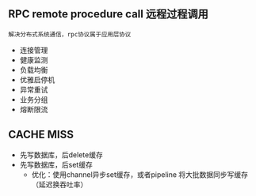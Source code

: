 ## RPC remote procedure call 远程过程调用

    解决分布式系统通信，rpc协议属于应用层协议

* 连接管理
* 健康监测
* 负载均衡
* 优雅启停机
* 异常重试
* 业务分组
* 熔断限流

## CACHE MISS

* 先写数据库，后delete缓存
* 先写数据库，后set缓存
    - 优化：使用channel异步set缓存，或者pipeline 将大批数据同步写缓存（延迟换吞吐率）